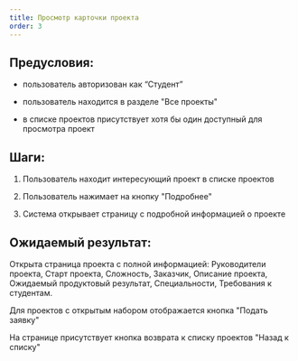 ```yaml
---
title: Просмотр карточки проекта
order: 3
---
```


## Предусловия:

-  пользователь авторизован как “Студент”

-  пользователь находится в разделе "Все проекты"

-  в списке проектов присутствует хотя бы один доступный для просмотра проект

## Шаги:

1. Пользователь находит интересующий проект в списке проектов

2. Пользователь нажимает на кнопку "Подробнее"

3. Система открывает страницу с подробной информацией о проекте

## Ожидаемый результат:

Открыта страница проекта с полной информацией: Руководители проекта, Старт проекта, Сложность, Заказчик, Описание проекта, Ожидаемый продуктовый результат, Специальности, Требования к студентам.

Для проектов с открытым набором отображается кнопка "Подать заявку"

На странице присутствует кнопка возврата к списку проектов "Назад к списку"
